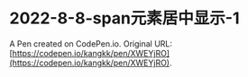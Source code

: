 # 2022-8-8-span元素居中显示-1

A Pen created on CodePen.io. Original URL: [https://codepen.io/kangkk/pen/XWEYjRO](https://codepen.io/kangkk/pen/XWEYjRO).

